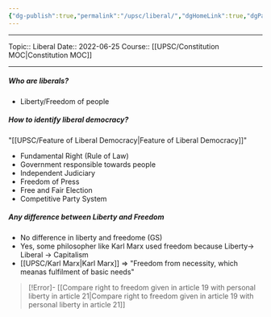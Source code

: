 ```yaml
---
{"dg-publish":true,"permalink":"/upsc/liberal/","dgHomeLink":true,"dgPassFrontmatter":false}
---
```


----
Topic:: Liberal
Date:: 2022-06-25
Course:: [[UPSC/Constitution MOC|Constitution MOC]] 

----
##### Who are liberals? 
- Liberty/Freedom of people 

##### How to identify liberal democracy? 
"[[UPSC/Feature of Liberal Democracy|Feature of Liberal Democracy]]"
- Fundamental Right (Rule of Law)
- Government responsible towards people 
- Independent Judiciary 
- Freedom of Press 
- Free and Fair Election 
- Competitive Party System 

##### Any difference between Liberty and Freedom 
- No difference in liberty and freedome (GS)
- Yes, some philosopher like Karl Marx used freedom because Liberty-> Liberal -> Capitalism 
- [[UPSC/Karl Marx|Karl Marx]] => "Freedom from necessity, which meanas fulfilment of basic needs"


>[!Error]- [[Compare right to freedom given in article 19 with personal liberty in article 21|Compare right to freedom given in article 19 with personal liberty in article 21]]




